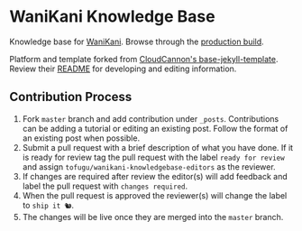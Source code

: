 # WaniKani Knowledge Base

Knowledge base for [WaniKani](https://www.wanikani.com). Browse through the [production build](https://knowledge.wanikani.com/).

Platform and template forked from [CloudCannon's base-jekyll-template](https://github.com/CloudCannon/base-jekyll-template). Review their [README](https://github.com/CloudCannon/base-jekyll-template) for developing and editing information.

## Contribution Process

1. Fork `master` branch and add contribution under `_posts`. Contributions can be adding a tutorial or editing an existing post. Follow the format of an existing post when possible.
2. Submit a pull request with a brief description of what you have done. If it is ready for review tag the pull request with the label `ready for review` and assign `tofugu/wanikani-knowledgebase-editors` as the reviewer.
3. If changes are required after review the editor(s) will add feedback and label the pull request with `changes required`.
4. When the pull request is approved the reviewer(s) will change the label to `ship it 🐿️`.
5. The changes will be live once they are merged into the `master` branch.
